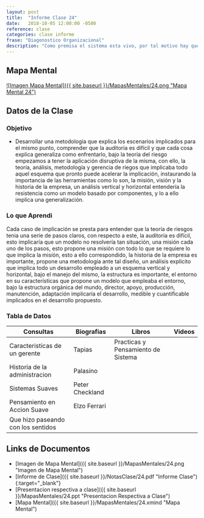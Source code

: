 ```yaml
---
layout: post
title:  "Informe Clase 24"
date:   2018-10-05 12:00:00 -0500
reference: clase
categories: clase informe
frase: "Diagonostico Organizacional"
description: "Como premisa el sistema esta vivo, por tal motivo hay que verificar su sinergia, entropia, homeostasis, entre otras caracteristicas del sistema."
---
```


## Mapa Mental
<a href="{{ site.baseurl }}/MapasMentales/24.png">![Imagen Mapa Mental]({{ site.baseurl }}/MapasMentales/24.png "Mapa Mental 24")</a>

## Datos de la Clase
### Objetivo
- Desarrollar una metodología que explica los escenarios implicados para el mismo punto, comprender que la auditoria es difícil y que cada cosa explica generaliza como enfrentarlo, bajo la teoría del riesgo empezamos a tener la aplicación disruptiva de la misma, con ello, la teoría, análisis, metodología y gerencia de riegos que implicaba todo aquel esquema que pronto puede acelerar la implicación, instaurando la importancia de las herramientas como lo son, la misión, visión y la historia de la empresa, un análisis vertical y horizontal entendería la resistencia como un modelo basado por componentes, y lo a ello implica una generalización.

### Lo que Aprendi
Cada caso de implicación se presta para entender que la teoría de riesgos tenia una serie de pasos claros, con respecto a este, la auditoria es difícil, esto implicaría que un modelo no resolvería tan situación, una misión cada uno de los pasos, esto propone una misión con todo lo que se requiere lo que implica la misión, esto a ello correspondido, la historia de la empresa es importante, propone una metodología ante tal diseño, un análisis explicito que implica todo un desarrollo empleado a un esquema vertical y horizontal, bajo el manejo del mismo, la estructura es importante, el entorno en su características que propone un modelo que empleaba el entorno, bajo la estructura orgánica del mundo, director, apoyo, producción, manutención, adaptación implicaría el desarrollo, medible y cuantificable implicados en el desarrollo propuesto.

### Tabla de Datos

| Consultas                          | Biografias      | Libros                             | Videos |
| ---------                          | ----------      | ------                             | ------ |
| Caracteristicas de un gerente      | Tapias          | Practicas y Pensamiento de Sistema |        |
| Historia de la administracion      | Palasino        |                                    |        |
| Sistemas Suaves                    | Peter Checkland |                                    |        |
| Pensamiento en Accion Suave        | Elzo Ferrari    |                                    |        |
| Que hizo paseando con los sentidos |                 |                                    |        |


## Links de Documentos
- [Imagen de Mapa Mental]({{ site.baseurl }}/MapasMentales/24.png "Imagen de Mapa Mental")
- [Informe de Clase]({{ site.baseurl }}/NotasClase/24.pdf "Informe Clase"){:target="_blank"}
- [Presentacion respectiva a clase]({{ site.baseurl }}/MapasMentales/24.ppt "Presentacion Respectiva a Clase")
- [Mapa Mental]({{ site.baseurl }}/MapasMentales/24.xmind "Mapa Mental")

